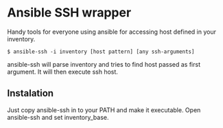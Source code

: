 # Ansible SSH wrapper

Handy tools for everyone using ansible for accessing host defined in your inventory.

```
$ ansible-ssh -i inventory [host pattern] [any ssh-arguments]
```

ansible-ssh will parse inventory and tries to find host passed as first argument.
It will then execute ssh host.

## Instalation

Just copy ansible-ssh in to your PATH and make it executable. Open ansible-ssh and set inventory_base. 

